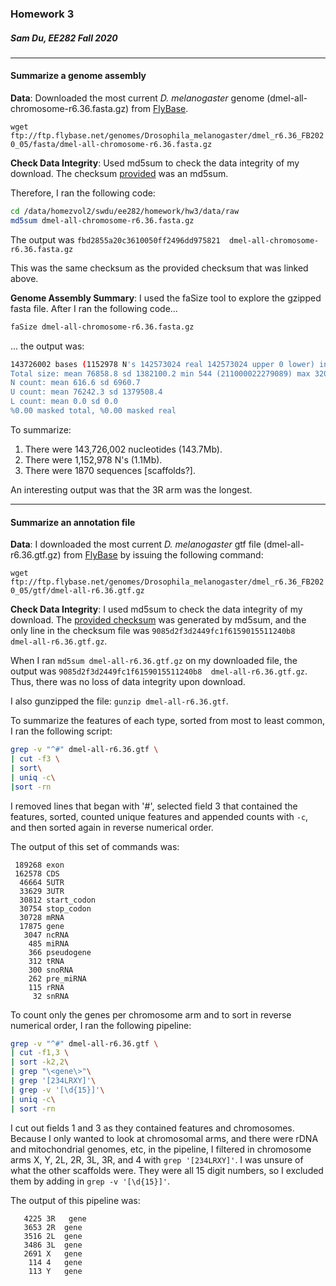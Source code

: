 ### Homework 3
##### Sam Du, EE282 Fall 2020

___

#### Summarize a genome assembly

**Data**: Downloaded the most current _D. melanogaster_ genome (dmel-all-chromosome-r6.36.fasta.gz) from [FlyBase](ftp://ftp.flybase.net/genomes/Drosophila_melanogaster/dmel_r6.36_FB2020_05/fasta/).

`wget ftp://ftp.flybase.net/genomes/Drosophila_melanogaster/dmel_r6.36_FB2020_05/fasta/dmel-all-chromosome-r6.36.fasta.gz`

**Check Data Integrity**: Used md5sum to check the data integrity of my download. The checksum [provided](ftp://ftp.flybase.net/genomes/Drosophila_melanogaster/dmel_r6.36_FB2020_05/fasta/md5sum.txt) was an md5sum.

Therefore, I ran the following code:
```bash   
cd /data/homezvol2/swdu/ee282/homework/hw3/data/raw
md5sum dmel-all-chromosome-r6.36.fasta.gz
```

The output was `fbd2855a20c3610050ff2496dd975821  dmel-all-chromosome-r6.36.fasta.gz`

This was the same checksum as the provided checksum that was linked above.

**Genome Assembly Summary**: I used the faSize tool to explore the gzipped fasta file. After I ran the following code...

```bash
faSize dmel-all-chromosome-r6.36.fasta.gz 
```

... the output was:

```bash
143726002 bases (1152978 N's 142573024 real 142573024 upper 0 lower) in 1870 sequences in 1 files
Total size: mean 76858.8 sd 1382100.2 min 544 (211000022279089) max 32079331 (3R) median 1577
N count: mean 616.6 sd 6960.7
U count: mean 76242.3 sd 1379508.4
L count: mean 0.0 sd 0.0
%0.00 masked total, %0.00 masked real
```

To summarize:

1. There were 143,726,002 nucleotides (143.7Mb).
2. There were 1,152,978 N's (1.1Mb).
3. There were 1870 sequences [scaffolds?].

An interesting output was that the 3R arm was the longest.

___

#### Summarize an annotation file

**Data**: I downloaded the most current _D. melanogaster_ gtf file (dmel-all-r6.36.gtf.gz) from [FlyBase](ftp://ftp.flybase.net/genomes/Drosophila_melanogaster/dmel_r6.36_FB2020_05/gtf/dmel-all-r6.36.gtf.gz) by issuing the following command:

`wget ftp://ftp.flybase.net/genomes/Drosophila_melanogaster/dmel_r6.36_FB2020_05/gtf/dmel-all-r6.36.gtf.gz`

**Check Data Integrity**: I used md5sum to check the data integrity of my download. The [provided checksum](ftp://ftp.flybase.net/genomes/Drosophila_melanogaster/dmel_r6.36_FB2020_05/gtf/md5sum.txt) was generated by md5sum, and the only line in the checksum file was `9085d2f3d2449fc1f6159015511240b8  dmel-all-r6.36.gtf.gz`.

When I ran `md5sum dmel-all-r6.36.gtf.gz` on my downloaded file, the output was `9085d2f3d2449fc1f6159015511240b8  dmel-all-r6.36.gtf.gz`. Thus, there was no loss of data integrity upon download.

I also gunzipped the file: `gunzip dmel-all-r6.36.gtf`.

To summarize the features of each type, sorted from most to least common, I ran the following script:

```bash
grep -v "^#" dmel-all-r6.36.gtf \
| cut -f3 \
| sort\
| uniq -c\
|sort -rn
```

I removed lines that began with '#', selected field 3 that contained the features, sorted, counted unique features and appended counts with `-c`, and then sorted again in reverse numerical order.

The output of this set of commands was:

```
 189268 exon
 162578 CDS
  46664 5UTR
  33629 3UTR
  30812 start_codon
  30754 stop_codon
  30728 mRNA
  17875 gene
   3047 ncRNA
    485 miRNA
    366 pseudogene
    312 tRNA
    300 snoRNA
    262 pre_miRNA
    115 rRNA
     32 snRNA
```

To count only the genes per chromosome arm and to sort in reverse numerical order, I ran the following pipeline:

```bash
grep -v "^#" dmel-all-r6.36.gtf \
| cut -f1,3 \
| sort -k2,2\
| grep "\<gene\>"\
| grep '[234LRXY]'\
| grep -v '[\d{15}]'\
| uniq -c\
| sort -rn
```

I cut out fields 1 and 3 as they contained features and chromosomes. Because I only wanted to look at chromosomal arms, and there were rDNA and mitochondrial genomes, etc, in the pipeline, I filtered in chromosome arms X, Y, 2L, 2R, 3L, 3R, and 4 with `grep '[234LRXY]'`. I was unsure of what the other scaffolds were. They were all 15 digit numbers, so I excluded them by adding in `grep -v '[\d{15}]'`. 

The output of this pipeline was:

```
   4225 3R   gene
   3653 2R  gene
   3516 2L  gene
   3486 3L  gene
   2691 X   gene
    114 4   gene
    113 Y   gene
```
